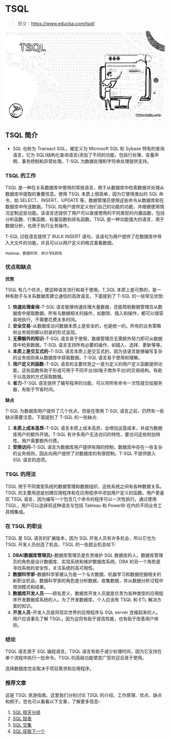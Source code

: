 # TSQL

> 原文：<https://www.educba.com/tsql/>

![TSQL](img/fc726497ae39f4f8e510e027f338ada3.png)



## TSQL 简介

*   SQL 也称为 Transact SQL，被定义为 Microsoft SQL 和 Sybase 特有的查询语言，它为 SQL(结构化查询语言)添加了不同的功能，包括行处理、变量声明、事务控制和异常处理。T-SQL 为数据处理和字符串处理提供支持。

### TSQL 的工作

TSQL 是一种在关系数据库中使用的常规语言，用于从数据库中检索数据并处理从数据库中提取的重要信息。使用 TSQL 本质上很简单，因为它使用类似的 SQL 命令，如 SELECT、INSERT、UPDATE 等，数据管理员使用这些命令从数据库和在数据库中传送数据。TSQL 向用户提供定义他们自己的功能的功能，并根据使用情况定制这些功能。该语言还提供了用户可以直接使用的不同类型的内置函数，包括分析函数、行集函数、标量函数和排名函数。TSQL 是一种功能强大的语言，用于数据分析，也用于执行业务操作。

T-SQL 过程语言提供了 BULK INSERT 语句，该语句为用户提供了在数据库中导入大文件的功能，并且可以以用户定义的格式查看数据。

<small>Hadoop、数据科学、统计学&其他</small>

### 优点和缺点

**优势**

TSQL 有几个优点，使这种语言流行和易于使用。T_SQL 本质上是可靠的，是一种有助于与关系数据库建立通信的高效语言。下面提到了 T-SQL 的一些常见优势:

1.  **快速处理查询**–T-SQL 语言能够快速处理大量数据，还能帮助数据管理员从数据库中提取数据。所有与数据相关的操作，如删除、插入和操作，都可以很容易地执行，不需要花费太多时间。
2.  **安全交易**–从数据库访问数据本质上是安全的，也是统一的。所有的业务策略和业务规则都以封装的形式呈现。
3.  **无需额外的知识**–T-SQL 语言易于使用，数据管理员无需额外努力即可从数据库中检索数据。T-SQL 语言支持所有必要的操作，如插入、选择、更新等等。
4.  **本质上是交互式的**–T-SQL 语言本质上是交互式的，因为该语言能够编写复杂的业务规则来从数据库中获取数据。T-SQL 语言易于使用和理解。
5.  **用户定义的函数**–T-SQL 语言的主要优势之一是为定义的用户定义函数提供功能，这些函数有助于形成可用于不同平台(如电子商务平台)的交易结构，有助于以高效的方式获取数据。
6.  **省力**–T-SQL 语言提供了编写程序的功能，可以将所有命令一次性提交给服务器，有助于节省时间。

**缺点**

T-SQL 为数据库用户提供了几个优点，但是在使用 T-SQL 语言之前，仍然有一些缺点需要注意。下面提到了 T-SQL 的一些缺点:

1.  **本质上成本高昂**–T-SQL 语言本质上成本高昂，会增加运营成本，并成为数据库用户的额外开销。T-SQL 有许多用户无法访问的特性，要访问这些附加特性，用户需要额外付费。
2.  **受限访问**–T-SQL 语言为数据库用户提供有限的控制。数据库中存在一些复杂的业务规则，因此向用户提供了对数据库的有限控制。T-SQL 不提供嵌入 SQL 语言的选项。

### TSQL 的用法

TSQL 用于不同类型系统的数据管理和数据组织，这些系统之间有各种数据关系。TSQL 的主要用途是创建应用程序和在应用程序中添加用户定义的函数。用户更喜欢 TSQL 语言，因为编写一个包含几个命令的程序可以一次性执行。通过使用 TSQL，用户可以选择将这种语言与包括 Tableau 和 PowerBI 在内的不同业务工具相集成。

### 在 TSQL 的职业

TSQL 是 SQL 语言的扩展版本，因为 SQL 开发人员有许多机会，所以它也为 TSQL 开发人员创造了机会。TSQL 的一些就业机会如下:

1.  **DBA(数据库管理员)**–数据库管理员是负责维护 SQL 数据库的人。数据库管理员的角色是设计数据库、实现系统和维护数据库系统。DBA 的另一个角色是寻找系统的安全性，关注系统的高可用性。
2.  **数据科学家**–数据科学家被认为是一个与大数据、机器学习和数据挖掘相关的新职业机会。数据科学家的角色是分析数据，收集数据，并从数据分析过程中预测模式和结果。
3.  **数据库开发人员**——顾名思义，数据库开发人员就是负责为各种类型的应用程序开发数据库系统的人。为了开发数据库，个人应该有 TSQL 和 ETL 解决方案的知识。
4.  **开发人员**–开发人员是将现实世界的应用程序与 SQL server 连接起来的人。用户应该事先了解 TSQL，因为这将有助于提高性能，也有助于改善用户体验。

### 结论

TSQL 语言源于 SQL 编程语言。TSQL 语言有助于减少处理时间，因为它支持在单个流程中执行一批命令。TSQL 的高级功能使其广受欢迎且易于使用。

选择数据库完全取决于项目需求和应用程序。

### 推荐文章

这是 TSQL 旅游指南。这里我们分别讨论 TSQL 的介绍、工作原理、优点、缺点和例子。您也可以看看以下文章，了解更多信息–

1.  [SQL 按天分组](https://www.educba.com/sql-group-by-day/)
2.  [SQL 锁表](https://www.educba.com/sql-lock-table/)
3.  [SQL 交集](https://www.educba.com/sql-intersect/)
4.  [SQL 获取下一个](https://www.educba.com/sql-fetch-next/)





